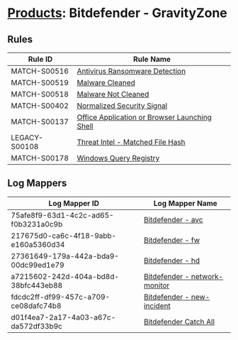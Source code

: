 # [Products](README.md): Bitdefender - GravityZone

## Rules

|Rule ID|Rule Name|
|----|----|
|MATCH-S00516|[Antivirus Ransomware Detection](../rules/MATCH-S00516.md)|
|MATCH-S00519|[Malware Cleaned](../rules/MATCH-S00519.md)|
|MATCH-S00518|[Malware Not Cleaned](../rules/MATCH-S00518.md)|
|MATCH-S00402|[Normalized Security Signal](../rules/MATCH-S00402.md)|
|MATCH-S00137|[Office Application or Browser Launching Shell](../rules/MATCH-S00137.md)|
|LEGACY-S00108|[Threat Intel - Matched File Hash](../rules/LEGACY-S00108.md)|
|MATCH-S00178|[Windows Query Registry](../rules/MATCH-S00178.md)|


## Log Mappers

|Log Mapper ID|Log Mapper Name|
|----|----|
|75afe8f9-63d1-4c2c-ad65-f0b3231a0c9b|[Bitdefender - avc](../mappings/75afe8f9-63d1-4c2c-ad65-f0b3231a0c9b.md)|
|217675d0-ca6c-4f18-9abb-e160a5360d34|[Bitdefender - fw](../mappings/217675d0-ca6c-4f18-9abb-e160a5360d34.md)|
|27361649-179a-442a-bda9-00dc99ed1e79|[Bitdefender - hd](../mappings/27361649-179a-442a-bda9-00dc99ed1e79.md)|
|a7215602-242d-404a-bd8d-38bfc443eb88|[Bitdefender - network-monitor](../mappings/a7215602-242d-404a-bd8d-38bfc443eb88.md)|
|fdcdc2ff-df99-457c-a709-ce08dafc74b8|[Bitdefender - new-incident](../mappings/fdcdc2ff-df99-457c-a709-ce08dafc74b8.md)|
|d01f4ea7-2a17-4a03-a67c-da572df33b9c|[Bitdefender Catch All](../mappings/d01f4ea7-2a17-4a03-a67c-da572df33b9c.md)|


